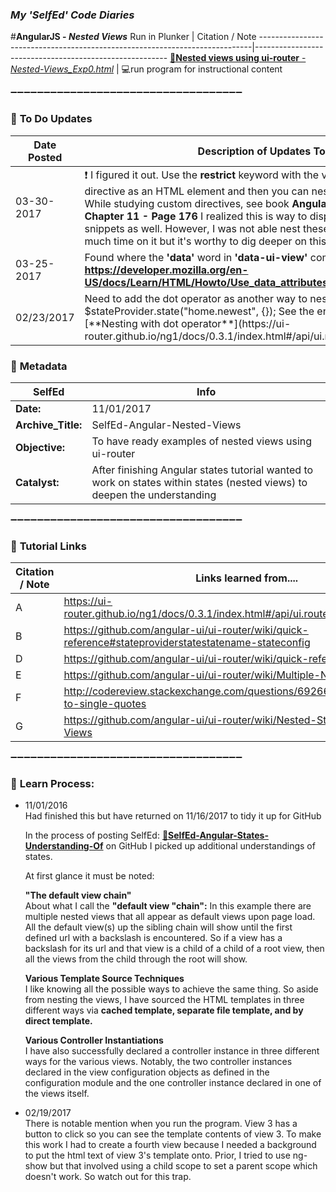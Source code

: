 ### **_My 'SelfEd' Code Diaries_**
#**AngularJS - _Nested Views_**
Run in Plunker | Citation / Note
----------------------------------------------------------------------------|--------------------------------------------------------
[:small_blue_diamond:**Nested views using ui-router** - _Nested-Views_Exp0.html_](https://plnkr.co/edit/x8zGrkmMuajZerl8pS8u?p=preview) | :computer:run program for instructional content


:heavy_minus_sign::heavy_minus_sign::heavy_minus_sign::heavy_minus_sign::heavy_minus_sign::heavy_minus_sign::heavy_minus_sign::heavy_minus_sign::heavy_minus_sign::heavy_minus_sign::heavy_minus_sign::heavy_minus_sign::heavy_minus_sign::heavy_minus_sign::heavy_minus_sign::heavy_minus_sign::heavy_minus_sign::heavy_minus_sign::heavy_minus_sign::heavy_minus_sign::heavy_minus_sign::heavy_minus_sign::heavy_minus_sign::heavy_minus_sign::heavy_minus_sign::heavy_minus_sign::heavy_minus_sign::heavy_minus_sign::heavy_minus_sign::heavy_minus_sign::heavy_minus_sign::heavy_minus_sign::heavy_minus_sign::heavy_minus_sign::heavy_minus_sign:

### :red_circle: **To Do Updates**
**Date Posted**     |  **Description of Updates To Do** 
------------------- | ------------------------------------------------------------------------
03-30-2017          | :heavy_exclamation_mark: I figured it out. Use the **restrict** keyword with the value of **E** to designate a directive as an HTML element and then you can nest another directive into it.    While studying custom directives, see book **AngularJS Up and Running - Chapter 11 - Page 176** I realized this is way to display HTML templates and snippets as well. However, I was not able nest these templates. I did not spend much time on it but it's worthy to dig deeper on this. 
03-25-2017          | Found where the **'data'** word in **'data-ui-view'** comes from. See: **https://developer.mozilla.org/en-US/docs/Learn/HTML/Howto/Use_data_attributes**
02/23/2017          | Need to add the dot operator as another way to nest views. An example: $stateProvider.state("home.newest", {}); See the end of this page at this link [**Nesting with dot operator**](https://ui-router.github.io/ng1/docs/0.3.1/index.html#/api/ui.router.state.$stateProvider)


### :arrow_down_small: **Metadata**
**SelfEd**          |  **Info** 
------------------- | ------------------------------------------------------------------------
**Date:**           | 11/01/2017
**Archive_Title:**  | SelfEd-Angular-Nested-Views
**Objective:**      | To have ready examples of nested views using ui-router
**Catalyst:**       | After finishing Angular states tutorial wanted to work on states within states (nested views) to deepen the understanding 

:heavy_minus_sign::heavy_minus_sign::heavy_minus_sign::heavy_minus_sign::heavy_minus_sign::heavy_minus_sign::heavy_minus_sign::heavy_minus_sign::heavy_minus_sign::heavy_minus_sign::heavy_minus_sign::heavy_minus_sign::heavy_minus_sign::heavy_minus_sign::heavy_minus_sign::heavy_minus_sign::heavy_minus_sign::heavy_minus_sign::heavy_minus_sign::heavy_minus_sign::heavy_minus_sign::heavy_minus_sign::heavy_minus_sign::heavy_minus_sign::heavy_minus_sign::heavy_minus_sign::heavy_minus_sign::heavy_minus_sign::heavy_minus_sign::heavy_minus_sign::heavy_minus_sign::heavy_minus_sign::heavy_minus_sign::heavy_minus_sign::heavy_minus_sign:

### :arrow_down_small: **Tutorial Links**
**Citation / Note**   | **Links learned from....**                                                
----------------------|-------------------------------------------------------------------
A                     | https://ui-router.github.io/ng1/docs/0.3.1/index.html#/api/ui.router.state.$stateProvider
B                     | https://github.com/angular-ui/ui-router/wiki/quick-reference#stateproviderstatestatename-stateconfig
D                     | https://github.com/angular-ui/ui-router/wiki/quick-reference
E                     | https://github.com/angular-ui/ui-router/wiki/Multiple-Named-Views
F                     | http://codereview.stackexchange.com/questions/69266/json-conversion-to-single-quotes
G                     | https://github.com/angular-ui/ui-router/wiki/Nested-States-&-Nested-Views
          
          
:heavy_minus_sign::heavy_minus_sign::heavy_minus_sign::heavy_minus_sign::heavy_minus_sign::heavy_minus_sign::heavy_minus_sign::heavy_minus_sign::heavy_minus_sign::heavy_minus_sign::heavy_minus_sign::heavy_minus_sign::heavy_minus_sign::heavy_minus_sign::heavy_minus_sign::heavy_minus_sign::heavy_minus_sign::heavy_minus_sign::heavy_minus_sign::heavy_minus_sign::heavy_minus_sign::heavy_minus_sign::heavy_minus_sign::heavy_minus_sign::heavy_minus_sign::heavy_minus_sign::heavy_minus_sign::heavy_minus_sign::heavy_minus_sign::heavy_minus_sign::heavy_minus_sign::heavy_minus_sign::heavy_minus_sign::heavy_minus_sign::heavy_minus_sign:

### :arrow_down_small: **Learn Process:**

- 11/01/2016    
  Had finished this but have returned on 11/16/2017 to tidy it up for GitHub
    
  In the process of posting SelfEd: [:small_blue_diamond:**SelfEd-Angular-States-Understanding-Of**](https://github.com/BrianHCombes/SelfEd-Tutorials-AngularJS/tree/master/Angular-States-Understanding-Of) on GitHub I picked up additional understandings of states. 

  At first glance it must be noted:

  **"The default view chain"**   
  About what I call the **"default view "chain":** In this example there are multiple nested views that all appear as default views upon page load. All the default view(s) up the sibling chain will show until the first defined url with a backslash is encountered. So if a view has a backslash for its url and that view is a child of a child of a root view, then all the views from the child through the root will show.
       

  **Various Template Source Techniques**   
  I like knowing all the possible ways to achieve the same thing. So aside from nesting the views, I have sourced the HTML templates in three different ways via **cached template, separate file template, and by direct template.** 
 
  **Various Controller Instantiations**   
  I have also successfully declared a controller instance in three different ways for the various views. Notably, the two controller instances declared in the view configuration objects as defined in the configuration module and the one controller instance declared in one of the views itself.
  
- 02/19/2017   
    There is notable mention when you run the program. View 3 has a button to click so you can see the template contents of view 3. To make this work I had to create a fourth view because I needed a background to put the html text of view 3's template onto. Prior, I tried to use ng-show but that involved using a child scope to set a parent scope which doesn't work. So watch out for this trap.
